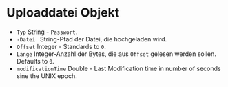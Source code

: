 # Uploaddatei Objekt

* `Typ` String - `Passwort`.
* `-Datei ` String-Pfad der Datei, die hochgeladen wird.
* ` Offset ` Integer - Standards to ` 0 `.
* ` Länge ` Integer-Anzahl der Bytes, die aus ` Offset ` gelesen werden sollen. Defaults to ` 0 `.
* `modificationTime` Double - Last Modification time in number of seconds sine the UNIX epoch.